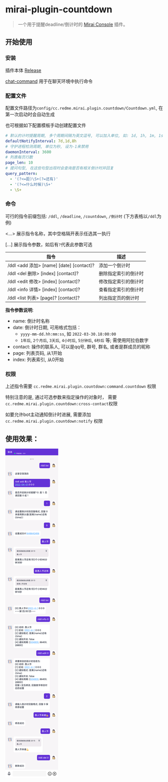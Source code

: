# mirai-plugin-countdown

> 一个用于提醒deadline/倒计时的 [Mirai Console](https://github.com/mamoe/mirai-console) 插件。

## 开始使用

### 安装

插件本体 [Release](https://github.com/YehowahLiu/mirai-plugin-countdown/releases)

[chat-command](https://github.com/project-mirai/chat-command) 用于在聊天环境中执行命令

### 配置文件

配置文件路径为`config/cc.redme.mirai.plugin.countdown/Countdown.yml`, 在第一次启动时会自动生成

也可根据如下配置模板手动创建配置文件

```yaml
# 默认的计时提醒周期, 多个周期间隔为英文逗号, 可以加入单位, 如: 1d, 1h, 1m, 1s
defaultNotifyInterval: 7d,1d,8h
# 守护进程检测周期, 单位为秒, 设为-1来禁用
daemonInterval: 3600
# 列表每页行数
page_len: 10
# 提问句型, 在这些句型出现时会查询是否有相关倒计时并回复
query_pattern: 
  - '(?<=距)\S+(?=还有)'
  - '(?<=什么时候)\S+'
  - \S+
```

### 命令

可行的指令前缀包括: `/ddl`, `/deadline`, `/countdown`, `/倒计时` 
(下方表格以`/ddl`为例)

<...> 展示指令名称，其中空格隔开表示任选其一执行

[...] 展示指令参数，如后有`?`代表此参数可选

| 指令                                     | 描述         |
|----------------------------------------|------------|
| /ddl <add 添加> [name] [date] [contact]? | 添加一个倒计时    |
| /ddl <del 删除> [index] [contact]?       | 删除指定索引的倒计时 |
| /ddl <edit 修改> [index] [contact]?      | 修改指定索引的倒计时 |
| /ddl <info 详情> [index] [contact]?      | 查看指定索引的倒计时 |
| /ddl <list 列表> [page]? [contact]?      | 列出指定页的倒计时  |

**指令参数说明**:
- name: 倒计时名称
- date: 倒计时日期, 可用格式包括：
  - `yyyy-mm-dd.hh:mm:ss`, 如 `2022-03-30.18:00:00`
  - `1年后`, `2个月后`, `3天后`, `4小时后`, `5分钟后`, `6秒后` 等; 需使用阿拉伯数字
- contact: 操作的联系人, 可以是qq号, 群号, 群名, 或者是群成员的昵称
- page: 列表页码, 从1开始
- index: 列表索引, 从0开始

### 权限

上述指令需要 `cc.redme.mirai.plugin.countdown:command.countdown` 权限

特别注意的是, 通过可选参数来指定操作的对象时， 需要`cc.redme.mirai.plugin.countdown:cross-contact`权限

如要允许bot主动通知倒计时进展, 需要添加 `cc.redme.mirai.plugin.countdown:notify` 权限

## 使用效果：
![assets/showcase.png](assets/showcase.png)
